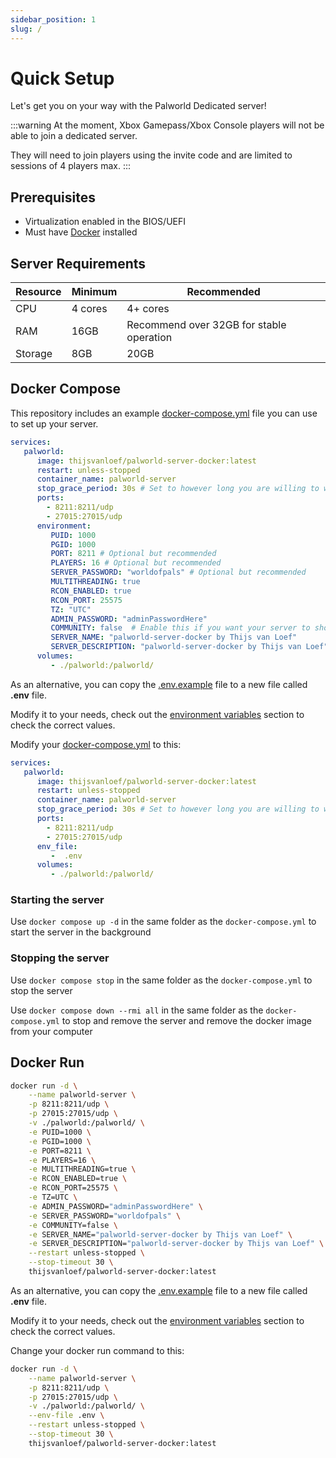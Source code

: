 ```yaml
---
sidebar_position: 1
slug: /
---
```


# Quick Setup

Let's get you on your way with the Palworld Dedicated server!

:::warning
At the moment, Xbox Gamepass/Xbox Console players will not be able to join a dedicated server.

They will need to join players using the invite code and are limited to sessions of 4 players max.
:::

## Prerequisites

* Virtualization enabled in the BIOS/UEFI
* Must have [Docker](https://docs.docker.com/engine/install/) installed

## Server Requirements

| Resource | Minimum | Recommended                              |
|----------|---------|------------------------------------------|
| CPU      | 4 cores | 4+ cores                                 |
| RAM      | 16GB    | Recommend over 32GB for stable operation |
| Storage  | 8GB     | 20GB                                     |

## Docker Compose

This repository includes an example
[docker-compose.yml](https://github.com/thijsvanloef/palworld-server-docker/blob/main/docker-compose.yml)
file you can use to set up your server.

```yml
services:
   palworld:
      image: thijsvanloef/palworld-server-docker:latest
      restart: unless-stopped
      container_name: palworld-server
      stop_grace_period: 30s # Set to however long you are willing to wait for the container to gracefully stop
      ports:
        - 8211:8211/udp
        - 27015:27015/udp
      environment:
         PUID: 1000
         PGID: 1000
         PORT: 8211 # Optional but recommended
         PLAYERS: 16 # Optional but recommended
         SERVER_PASSWORD: "worldofpals" # Optional but recommended
         MULTITHREADING: true
         RCON_ENABLED: true
         RCON_PORT: 25575
         TZ: "UTC"
         ADMIN_PASSWORD: "adminPasswordHere"
         COMMUNITY: false  # Enable this if you want your server to show up in the community servers tab, USE WITH SERVER_PASSWORD!
         SERVER_NAME: "palworld-server-docker by Thijs van Loef"
         SERVER_DESCRIPTION: "palworld-server-docker by Thijs van Loef"
      volumes:
         - ./palworld:/palworld/
```
<!-- markdownlint-disable-next-line -->
As an alternative, you can copy the [.env.example](https://github.com/thijsvanloef/palworld-server-docker/blob/main/.env.example) file to a new file called **.env** file.
<!-- markdownlint-disable-next-line -->
Modify it to your needs, check out the [environment variables](https://palworld-server-docker.loef.dev/getting-started/configuration/server-settings#environment-variables) section to check the correct 
values.
<!-- markdownlint-disable-next-line -->
Modify your [docker-compose.yml](https://github.com/thijsvanloef/palworld-server-docker/blob/main/docker-compose.yml) to this:

```yml
services:
   palworld:
      image: thijsvanloef/palworld-server-docker:latest
      restart: unless-stopped
      container_name: palworld-server
      stop_grace_period: 30s # Set to however long you are willing to wait for the container to gracefully stop
      ports:
        - 8211:8211/udp
        - 27015:27015/udp
      env_file:
         -  .env
      volumes:
         - ./palworld:/palworld/
```

### Starting the server

Use `docker compose up -d` in the same folder as the `docker-compose.yml` to start the server in the background

### Stopping the server

Use `docker compose stop` in the same folder as the `docker-compose.yml` to stop the server

Use `docker compose down --rmi all` in the same folder as the `docker-compose.yml`
to stop and remove the server and remove the docker image from your computer

## Docker Run

```bash
docker run -d \
    --name palworld-server \
    -p 8211:8211/udp \
    -p 27015:27015/udp \
    -v ./palworld:/palworld/ \
    -e PUID=1000 \
    -e PGID=1000 \
    -e PORT=8211 \
    -e PLAYERS=16 \
    -e MULTITHREADING=true \
    -e RCON_ENABLED=true \
    -e RCON_PORT=25575 \
    -e TZ=UTC \
    -e ADMIN_PASSWORD="adminPasswordHere" \
    -e SERVER_PASSWORD="worldofpals" \
    -e COMMUNITY=false \
    -e SERVER_NAME="palworld-server-docker by Thijs van Loef" \
    -e SERVER_DESCRIPTION="palworld-server-docker by Thijs van Loef" \
    --restart unless-stopped \
    --stop-timeout 30 \
    thijsvanloef/palworld-server-docker:latest
```
<!-- markdownlint-disable-next-line -->
As an alternative, you can copy the [.env.example](https://github.com/thijsvanloef/palworld-server-docker/blob/main/.env.example) file to a new file called **.env** file.
<!-- markdownlint-disable-next-line -->
Modify it to your needs, check out the [environment variables](https://palworld-server-docker.loef.dev/getting-started/configuration/server-settings#environment-variables) section to check the
correct values.

Change your docker run command to this:

```bash
docker run -d \
    --name palworld-server \
    -p 8211:8211/udp \
    -p 27015:27015/udp \
    -v ./palworld:/palworld/ \
    --env-file .env \
    --restart unless-stopped \
    --stop-timeout 30 \
    thijsvanloef/palworld-server-docker:latest
```
